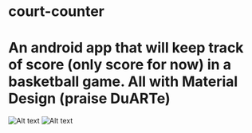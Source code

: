 # court-counter
# An android app that will keep track of score (only score for now) in a basketball game. All with Material Design (praise DuARTe)
![Alt text](https://i.imgur.com/7J73JVX.png)
![Alt text](https://i.imgur.com/7K7h7AK.png)

